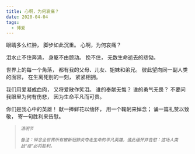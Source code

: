 ```yaml
---
title: 心啊，为何哀痛？
date: 2020-04-04
tags:
  - 博爱
---
```


眼睛多么红肿，
脚步如此沉重。
心啊，为何哀痛？
<!--more-->
泪水止不住奔涌，
身躯不由颤动。
挽不住，
无数生命逝去的悲恸。

世界上的每一个角落，
都有我的父母、儿女、姐妹和弟兄。
彼此望向同一副人类的面容，
在生离死别的一刻，
紧紧相拥。

我们用爱凝成血肉，
又将爱散作笑泪。
谁的奉献无悔？
谁的勇气无畏？
不要问我眼里为何有伤悲，
因为生命平凡而可贵。

你们是我心中的英雄！
献一捧鲜花以缅怀，
用一个鞠躬来悼念；
诵一篇礼赞以致敬，
寄一句胜利来告慰。

<blockquote>
<p><small><i>清明节</i></small></p>
<p><small><i>备注：悼念全世界所有被新冠肺炎夺走生命的平凡英雄，值此缅怀并告慰：这场人类战“疫”必将胜利。</i></small></p>
</blockquote>
